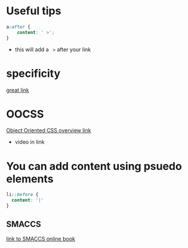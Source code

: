 # Useful tips

```css
a:after {
    content: ' >';
}
```

* this will add a ` >` after your link

# specificity
[great link](http://cssspecificity.com/)

# OOCSS
[Object Oriented CSS overview link](http://www.hongkiat.com/blog/basics-of-object-oriented-css/)
* video in link

# You can add content using psuedo elements

```css
li::before {
  content: '|'
}
```

## SMACCS
[link to SMACCS online book](https://smacss.com/)
